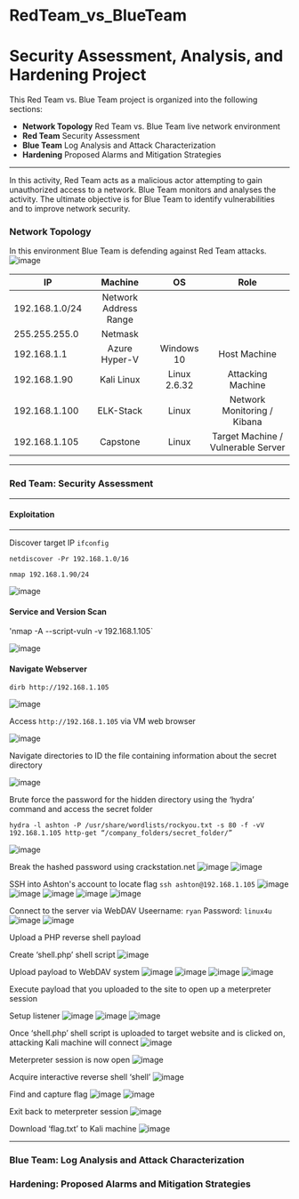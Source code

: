 # RedTeam_vs_BlueTeam
# Security Assessment, Analysis, and Hardening Project
This Red Team vs. Blue Team project is organized into the following sections:
- **Network Topology** Red Team vs. Blue Team live network environment
- **Red Team** Security Assessment
- **Blue Team** Log Analysis and Attack Characterization
- **Hardening** Proposed Alarms and Mitigation Strategies
___

In this activity, Red Team acts as a malicious actor attempting to gain unauthorized access to a network. Blue Team monitors and analyses the activity. The ultimate objective is for Blue Team to identify vulnerabilities and to improve network security. 

### Network Topology

In this environment Blue Team is defending against Red Team attacks.
![image](https://github.com/duffian/RedTeam_vs_BlueTeam/blob/3122a604b745c825d67c88767017092a2c29fa79/images/RvBNetworkTopology.png)

|  IP                     |  Machine              |  OS          |  Role                              |
|  -----------------------|:---------------------:|:------------:|:----------------------------------:|
|  192.168.1.0/24         | Network Address Range |              |                                    |
|  255.255.255.0          | Netmask               |              |                                    |
|  192.168.1.1            | Azure Hyper-V         | Windows 10   | Host Machine                       |
|  192.168.1.90           | Kali Linux            | Linux 2.6.32 | Attacking Machine                  |
|  192.168.1.100          | ELK-Stack             | Linux        | Network Monitoring / Kibana        |
|  192.168.1.105          | Capstone              | Linux        | Target Machine / Vulnerable Server |


---


### Red Team: Security Assessment
---
#### Exploitation #### 
---
Discover target IP
`ifconfig`

`netdiscover -Pr 192.168.1.0/16`

`nmap 192.168.1.90/24`

![image]()

#### Service and Version Scan ####


'nmap -A --script-vuln -v 192.168.1.105`

![image]()

#### Navigate Webserver ####

`dirb http://192.168.1.105`

![image]()

Access `http://192.168.1.105` via VM web browser

![image]()

Navigate directories to ID the file containing information about the secret directory

![image]()

Brute force the password for the hidden directory using the ‘hydra’ command and access the secret folder 

`hydra -l ashton -P /usr/share/wordlists/rockyou.txt -s 80 -f -vV 192.168.1.105 http-get “/company_folders/secret_folder/”`

![image]()

Break the hashed password using crackstation.net
![image]()
![image]()

SSH into Ashton's account to locate flag
`ssh ashton@192.168.1.105`
![image]()
![image]()
![image]()
![image]()
![image]()





Connect to the server via WebDAV
Useername: `ryan`
Password: `linux4u`
![image]()
![image]()

Upload a PHP reverse shell payload

Create ‘shell.php’ shell script
![image]()


Upload payload to WebDAV system
![image]()
![image]()
![image]()
![image]()

Execute payload that you uploaded to the site to open up a meterpreter session

Setup listener
![image]()
![image]()
![image]()

Once ‘shell.php’ shell script is uploaded to target website and is clicked on, attacking Kali machine will connect
![image]()

Meterpreter session is now open
![image]()

Acquire interactive reverse shell
‘shell’
![image]()

Find and capture flag
![image]()
![image]()

Exit back to meterpreter session
![image]()

Download ‘flag.txt’ to Kali machine
![image]()



---


### Blue Team: Log Analysis and Attack Characterization



### Hardening: Proposed Alarms and Mitigation Strategies
